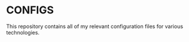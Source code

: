 # CONFIGS
This repository contains all of my relevant configuration files for various technologies.
